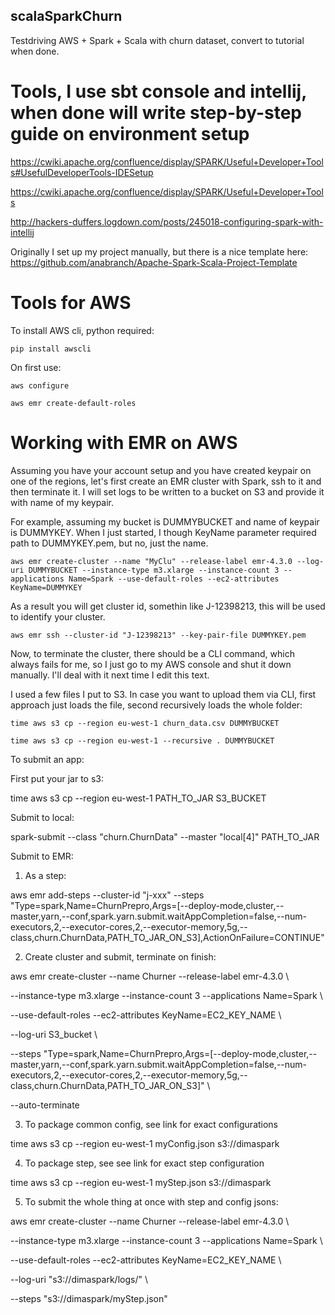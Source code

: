 ## scalaSparkChurn
Testdriving AWS + Spark + Scala with churn dataset, convert to tutorial when done.


# Tools, I use sbt console and intellij, when done will write step-by-step guide on environment setup

https://cwiki.apache.org/confluence/display/SPARK/Useful+Developer+Tools#UsefulDeveloperTools-IDESetup

https://cwiki.apache.org/confluence/display/SPARK/Useful+Developer+Tools

http://hackers-duffers.logdown.com/posts/245018-configuring-spark-with-intellij

Originally I set up my project manually, but there is a nice template here: https://github.com/anabranch/Apache-Spark-Scala-Project-Template

# Tools for AWS

To install AWS cli, python required:

`pip install awscli`

On first use:

`aws configure`

`aws emr create-default-roles`


# Working with EMR on AWS

Assuming you have your account setup and you have created keypair on one of the regions, let's first create an EMR cluster with Spark, ssh to it and then terminate it. I will set logs to be written to a bucket on S3 and provide it with name of my keypair.

For example, assuming my bucket is DUMMYBUCKET and name of keypair is DUMMYKEY. When I just started, I though KeyName parameter required path to DUMMYKEY.pem, but no, just the name.

`aws emr create-cluster --name "MyClu" --release-label emr-4.3.0 --log-uri DUMMYBUCKET --instance-type m3.xlarge --instance-count 3 --applications Name=Spark --use-default-roles --ec2-attributes KeyName=DUMMYKEY`

As a result you will get cluster id, somethin like J-12398213, this will be used to identify your cluster.

`aws emr ssh --cluster-id "J-12398213" --key-pair-file DUMMYKEY.pem`

Now, to terminate the cluster, there should be a CLI command, which always fails for me, so I just go to my AWS console and shut it down manually. I'll deal with it next time I edit this text.

I used a few files I put to S3. In case you want to upload them via CLI, first approach just loads the file, second recursively loads the whole folder:

`time aws s3 cp --region eu-west-1 churn_data.csv DUMMYBUCKET`

`time aws s3 cp --region eu-west-1 --recursive . DUMMYBUCKET`


To submit an app:

First put your jar to s3:

time aws s3 cp --region eu-west-1 PATH_TO_JAR S3_BUCKET

Submit to local:

spark-submit --class "churn.ChurnData" --master "local[4]" PATH_TO_JAR

Submit to EMR:


1) As a step:

aws emr add-steps --cluster-id "j-xxx" --steps "Type=spark,Name=ChurnPrepro,Args=[--deploy-mode,cluster,--master,yarn,--conf,spark.yarn.submit.waitAppCompletion=false,--num-executors,2,--executor-cores,2,--executor-memory,5g,--class,churn.ChurnData,PATH_TO_JAR_ON_S3],ActionOnFailure=CONTINUE"


2) Create cluster and submit, terminate on finish:

aws emr create-cluster --name Churner --release-label emr-4.3.0 \

--instance-type m3.xlarge --instance-count 3 --applications Name=Spark  \

--use-default-roles --ec2-attributes KeyName=EC2_KEY_NAME \

--log-uri S3_bucket \

--steps "Type=spark,Name=ChurnPrepro,Args=[--deploy-mode,cluster,--master,yarn,--conf,spark.yarn.submit.waitAppCompletion=false,--num-executors,2,--executor-cores,2,--executor-memory,5g,--class,churn.ChurnData,PATH_TO_JAR_ON_S3]" \

--auto-terminate


3) To package common config, see link for exact configurations

time aws s3 cp --region eu-west-1 myConfig.json s3://dimaspark


4) To package step, see see link for exact step configuration

time aws s3 cp --region eu-west-1 myStep.json s3://dimaspark


5) To submit the whole thing at once with step and config jsons:

aws emr create-cluster --name Churner --release-label emr-4.3.0 \

--instance-type m3.xlarge --instance-count 3 --applications Name=Spark \

--use-default-roles --ec2-attributes KeyName=EC2_KEY_NAME \

--log-uri "s3://dimaspark/logs/" \

--steps "s3://dimaspark/myStep.json"



